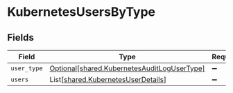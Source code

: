 # KubernetesUsersByType


## Fields

| Field                                                                                            | Type                                                                                             | Required                                                                                         | Description                                                                                      |
| ------------------------------------------------------------------------------------------------ | ------------------------------------------------------------------------------------------------ | ------------------------------------------------------------------------------------------------ | ------------------------------------------------------------------------------------------------ |
| `user_type`                                                                                      | [Optional[shared.KubernetesAuditLogUserType]](../../models/shared/kubernetesauditlogusertype.md) | :heavy_minus_sign:                                                                               | N/A                                                                                              |
| `users`                                                                                          | List[[shared.KubernetesUserDetails](../../models/shared/kubernetesuserdetails.md)]               | :heavy_minus_sign:                                                                               | N/A                                                                                              |
